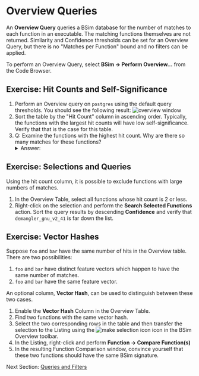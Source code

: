 # Overview Queries

An **Overview Query** queries a BSim database for the number of matches to each function in an executable.
The matching functions themselves are not returned. 
Similarity and Confidence thresholds can be set for an Overview Query, but there is no "Matches per Function" bound and no filters can be applied.

To perform an Overview Query, select **BSim -> Perform Overview...** from the Code Browser.

## Exercise: Hit Counts and Self-Significance

1. Perform an Overview query on ``postgres`` using the default query thresholds.
You should see the following result:
![overview window](images/overview_window.png)
1. Sort the table by the "Hit Count" column in ascending order.  Typically, the functions with the largest hit counts will have low self-significance.
Verify that that is the case for this table.
1. Q: Examine the functions with the highest hit count. Why are there so many matches for these functions?
   <details><summary>Answer:</summary> These are all instances of PostgreSQL error-reporting functions.  Their bodies are quite similar and they have identical BSim signatures.</details>

## Exercise: Selections and Queries

Using the hit count column, it is possible to exclude functions with large numbers of matches.

1. In the Overview Table, select all functions whose hit count is 2 or less.
1. Right-click on the selection and perform the **Search Selected Functions** action.
   Sort the query results by descending **Confidence** and verify that ``demangler_gnu_v2_41`` is far down the list.

## Exercise: Vector Hashes

Suppose ``foo`` and ``bar`` have the same number of hits in the Overview table.
There are two possibilities:
1. ``foo`` and ``bar`` have distinct feature vectors which happen to have the same number of matches.
1. ``foo`` and ``bar`` have the same feature vector.

An optional column, **Vector Hash**, can be used to distinguish between these two cases.

1. Enable the **Vector Hash** Column in the Overview Table.
1. Find two functions with the same vector hash.
1. Select the two corresponding rows in the table and then transfer the selection to the Listing using the ![make selection icon](images/text_align_justify.png) icon in the BSim Overview toolbar.
1. In the Listing, right-click and perform **Function -> Compare Function(s)**
1. In the resulting Function Comparison window, convince yourself that these two functions should have the same BSim signature.

Next Section: [Queries and Filters](BSimTutorial_Filters.md)
